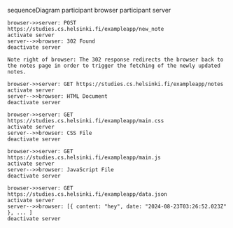 sequenceDiagram
    participant browser
    participant server

	browser->>server: POST https://studies.cs.helsinki.fi/exampleapp/new_note
    activate server
    server-->>browser: 302 Found
    deactivate server
	
	Note right of browser: The 302 response redirects the browser back to the notes page in order to trigger the fetching of the newly updated notes.
	
	browser->>server: GET https://studies.cs.helsinki.fi/exampleapp/notes
    activate server
    server-->>browser: HTML Document
    deactivate server
	
	browser->>server: GET https://studies.cs.helsinki.fi/exampleapp/main.css
    activate server
    server-->>browser: CSS File
    deactivate server

    browser->>server: GET https://studies.cs.helsinki.fi/exampleapp/main.js
    activate server
    server-->>browser: JavaScript File
    deactivate server
	
	browser->>server: GET https://studies.cs.helsinki.fi/exampleapp/data.json
    activate server
    server-->>browser: [{ content: "hey", date: "2024-08-23T03:26:52.023Z" }, ... ]
    deactivate server

